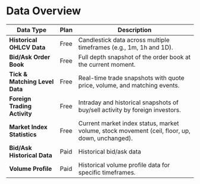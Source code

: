 # Data Overview

| **Data Type**                  | **Plan** | **Description**                                                                                |
| ------------------------------ |---------|------------------------------------------------------------------------------------------------|
| **Historical OHLCV Data**      | Free    | Candlestick data across multiple timeframes (e.g., 1m, 1h and 1D).                             |
| **Bid/Ask Order Book**         | Free    | Full depth snapshot of the order book at the current moment.                                   |
| **Tick & Matching Level Data** | Free    | Real-time trade snapshots with quote price, volume, and matching events.                       |
| **Foreign Trading Activity**   | Free    | Intraday and historical snapshots of buy/sell activity by foreign investors.                   |
| **Market Index Statistics**    | Free    | Current market index status, market volume, stock movement (ceil, floor, up, down, unchanged). |
| **Bid/Ask Historical Data** | Paid    | Historical bid/ask data                                   |
| **Volume Profile** | Paid    | Historical volume profile data for specific timeframes.                                         |
